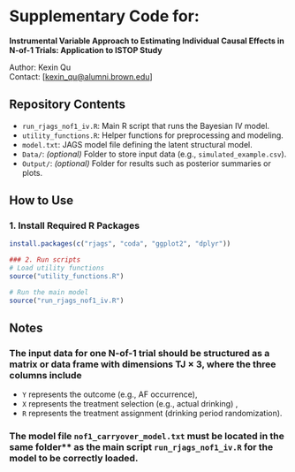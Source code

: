 # Supplementary Code for:
**Instrumental Variable Approach to Estimating Individual Causal Effects in N-of-1 Trials: Application to ISTOP Study**

Author: Kexin Qu  
Contact: [kexin_qu@alumni.brown.edu]


## Repository Contents

- `run_rjags_nof1_iv.R`: Main R script that runs the Bayesian IV model.
- `utility_functions.R`: Helper functions for preprocessing and modeling.
- `model.txt`: JAGS model file defining the latent structural model.
- `Data/`: *(optional)* Folder to store input data (e.g., `simulated_example.csv`).
- `Output/`: *(optional)* Folder for results such as posterior summaries or plots.

## How to Use

### 1. Install Required R Packages

```r
install.packages(c("rjags", "coda", "ggplot2", "dplyr"))

### 2. Run scripts
# Load utility functions
source("utility_functions.R")

# Run the main model
source("run_rjags_nof1_iv.R")
```

## Notes

### The input data for one N-of-1 trial should be structured as a matrix or data frame with dimensions TJ × 3, where the three columns include
  - `Y` represents the outcome (e.g., AF occurrence),
  - `X` represents the treatment selection (e.g., actual drinking) ,
  - `R` represents the treatment assignment (drinking period randomization).

 ### The model file `nof1_carryover_model.txt` must be located in the same folder** as the main script `run_rjags_nof1_iv.R` for the model to be correctly loaded.
